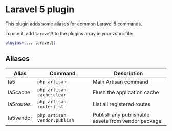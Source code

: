 # Laravel 5 plugin

This plugin adds some aliases for common [Laravel 5](https://laravel.com/docs)
commands.

To use it, add `laravel5` to the plugins array in your zshrc file:

```zsh
plugins=(... laravel5)
```

## Aliases

| Alias     | Command                      | Description                                        |
| --------- | ---------------------------- | -------------------------------------------------- |
| la5       | `php artisan`                | Main Artisan command                               |
| la5cache  | `php artisan cache:clear`    | Flush the application cache                        |
| la5routes | `php artisan route:list`     | List all registered routes                         |
| la5vendor | `php artisan vendor:publish` | Publish any publishable assets from vendor package |
